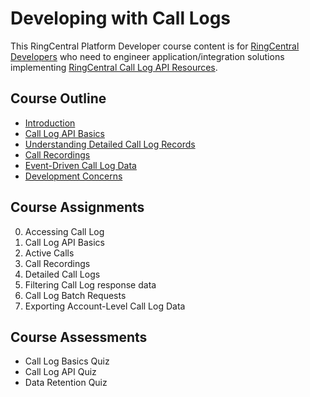 # Developing with Call Logs

This RingCentral Platform Developer course content is for [RingCentral Developers](https://developers.ringcentral.com) who need to engineer application/integration solutions implementing [RingCentral Call Log API Resources](https://developers.ringcentral.com/api-docs/latest/index.html#!#RefCallLogInfo.html).

## Course Outline

* [Introduction](docs/introduction.md)
* [Call Log API Basics](docs/api-basics.md)
* [Understanding Detailed Call Log Records](docs/detailed-call-logs.md)
* [Call Recordings](docs/call-recordings.md)
* [Event-Driven Call Log Data](docs/event-driven-call-log-data.md)
* [Development Concerns](docs/development-concerns.md)

## Course Assignments

0. Accessing Call Log
1. Call Log API Basics
2. Active Calls
3. Call Recordings
4. Detailed Call Logs
5. Filtering Call Log response data
6. Call Log Batch Requests
7. Exporting Account-Level Call Log Data

## Course Assessments

* Call Log Basics Quiz
* Call Log API Quiz
* Data Retention Quiz
